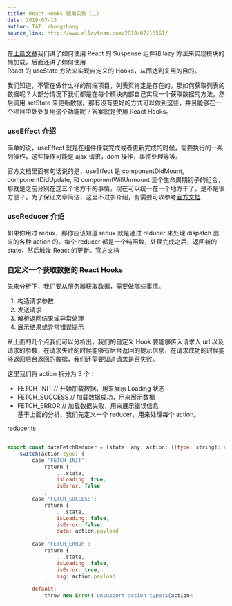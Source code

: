 ```yaml
---
title: React Hooks 使用实例（二）
date: 2019-07-13
author: TAT. zhongzhong
source_link: http://www.alloyteam.com/2019/07/13561/
---
```


<!-- {% raw %} - for jekyll -->

在[上篇文章](http://www.alloyteam.com/2019/07/13486/)我们讲了如何使用 React 的 Suspense 组件和 lazy 方法来实现模块的懒加载，后面还讲了如何使用  
React 的 useState 方法来实现自定义的 Hooks，从而达到复用的目的。

我们知道，不管在做什么样的前端项目，列表页肯定是存在的，那如何获取列表的数据呢？大部分情况下我们都是在每个模块内部自己实现一个获取数据的方法，然后调用 setState 来更新数据。那有没有更好的方式可以做到这些，并且能够在一个项目中处处复用这个功能呢？答案就是使用 React Hooks。

### useEffect 介绍

简单的说，useEffect 就是在组件挂载完成或者更新完成的时候，需要执行的一系列操作，这些操作可能是 ajax 请求，dom 操作，事件处理等等。

官方文档里面有句话说的是，useEffect 是 componentDidMount, componentDidUpdate, 和 componentWillUnmount 三个生命周期钩子的组合，那就是之前分别在这三个地方干的事情，现在可以统一在一个地方干了，是不是很方便？。为了保证文章简洁，这里不过多介绍，有需要可以参考[官方文档](https://reactjs.org/docs/hooks-effect.html)

### useReducer 介绍

如果你用过 redux，那你应该知道 redux 就是通过 reducer 来处理 dispatch 出来的各种 action 的。每个 reducer 都是一个纯函数，处理完成之后，返回新的 state，然后触发 React 的更新。[官方文档](https://reactjs.org/docs/hooks-reference.html#usereducer)

### 自定义一个获取数据的 React Hooks

先来分析下，我们要从服务器获取数据，需要做哪些事情。

1.  构造请求参数
2.  发送请求
3.  解析返回结果或异常处理
4.  展示结果或异常错误提示

从上面的几个点我们可以分析出，我们的自定义 Hook 要能够传入请求人 url 以及请求的参数，在请求失败的时候能够有后台返回的提示信息，在请求成功的时候能够返回后台返回的数据，我们还需要知道请求是否失败。

这里我们将 action 拆分为 3 个：

-   FETCH_INIT // 开始加载数据，用来展示 Loading 状态
-   FETCH_SUCCESS // 加载数据成功，用来展示数据
-   FETCH_ERROR // 加载数据失败，用来展示错误信息  
    基于上面的分析，我们先定义一个 reducer，用来处理每个 action。

reducer.ts

```javascript
 
export const dataFetchReducer = (state: any, action: {[type: string]: any}) => {
    switch(action.type) {
        case 'FETCH_INIT':
            return {
                ...state,
                isLoading: true,
                isError: false
            }
        case 'FETCH_SUCCESS':
            return {
                ...state,
                isLoading: false,
                isError: false,
                data: action.payload
            }    
        case 'FETCH_ERROR':
            return {
                ...state,
                isLoading: false,
                isError: true,
                msg: action.payload
            }
        default:
            throw new Error(`Unsupport action type:${action<
```


<!-- {% endraw %} - for jekyll -->